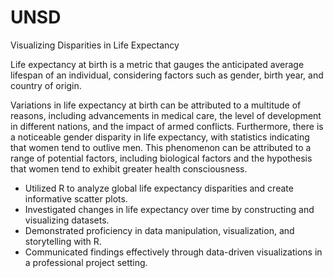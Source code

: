 # UNSD
Visualizing Disparities in Life Expectancy

Life expectancy at birth is a metric that gauges the anticipated average lifespan of an individual, considering factors such as gender, birth year, and country of origin.

Variations in life expectancy at birth can be attributed to a multitude of reasons, including advancements in medical care, the level of development in different nations, and the impact of armed conflicts. Furthermore, there is a noticeable gender disparity in life expectancy, with statistics indicating that women tend to outlive men. This phenomenon can be attributed to a range of potential factors, including biological factors and the hypothesis that women tend to exhibit greater health consciousness.

* Utilized R to analyze global life expectancy disparities and create informative scatter plots.
* Investigated changes in life expectancy over time by constructing and visualizing datasets.
* Demonstrated proficiency in data manipulation, visualization, and storytelling with R.
* Communicated findings effectively through data-driven visualizations in a professional project setting.
